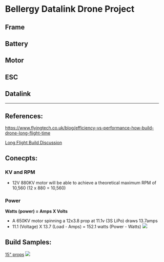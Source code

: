 # Bellergy Datalink Drone Project

## Frame

## Battery

## Motor

## ESC

## Datalink








---
## References:
https://www.flyingtech.co.uk/blog/efficiency-vs-performance-how-build-drone-long-flight-time

[Long Flight Build Discussion](https://www.rcgroups.com/forums/showpost.php?s=897f63b3dd754078d8a1c6187eae1ed4&p=36886807&postcount=9)


## Conecpts:

### KV and RPM
- 12V 880KV motor will be able to achieve a theoretical maximum RPM of 10,560 (12 x 880 = 10,560)

### Power
**Watts (power) = Amps X Volts**
- A 650KV motor spinning a 12x3.8 prop at 11.1v (3S LiPo) draws 13.7amps
- 11.1 (Voltage) X 13.7 (Load - Amps) = 152.1 watts (Power - Watts)
![](https://www.flyingtech.co.uk/sites/default/files/blogimages/650kv.jpg)


## Build Samples:
[15" props](https://www.der-frickler.net/modellbau/planes/tragfalter)
![](https://www.der-frickler.net/_media/modellbau/planes/tragfalter/tragfalter_022.jpg)
